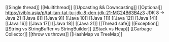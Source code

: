 [[Single thread]]
[[Muiltithread]]
[[Upcasting && Downcasting]]
[[Optional]]
https://viblo.asia/p/tat-tan-tat-tu-jdk-8-den-jdk-21-MG24B63B4z3 JDK 8 -> Java 21
[[Java 8]]
[[Java 9]]
[[Java 10]]
[[Java 11]]
[[Java 12]]
[[Java 14]]
[[Java 16]]
[[Java 17]]
[[Java 18]]
[[Java 21]]
[[Thread safe]]
[[Exception]]
[[String vs StringBuffer vs StringBuilder]]
[[Stack vs Heap]]
[[Garbage Collector]]
[[throw vs throws]]
[[HashMap vs TreeMap]]
